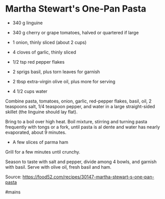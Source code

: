 # Martha Stewart's One-Pan Pasta

- 340 g linguine
- 340 g cherry or grape tomatoes, halved or quartered if large
- 1 onion, thinly sliced (about 2 cups)
- 4 cloves of garlic, thinly sliced
- 1/2 tsp red pepper flakes
- 2 sprigs basil, plus torn leaves for garnish
- 2	tbsp extra-virgin olive oil, plus more for serving

- 4 1/2 cups water

Combine pasta, tomatoes, onion, garlic, red-pepper flakes, basil, oil, 2 teaspoons salt, 1/4 teaspoon pepper, and water in a large straight-sided skillet (the linguine should lay flat).

Bring to a boil over high heat. Boil mixture, stirring and turning pasta frequently with tongs or a fork, until pasta is al dente and water has nearly evaporated, about 9 minutes.

- A few slices of parma ham

Grill for a few minutes until crunchy.

Season to taste with salt and pepper, divide among 4 bowls, and garnish with basil. Serve with olive oil, fresh basil and ham.

Source: https://food52.com/recipes/30147-martha-stewart-s-one-pan-pasta

#mains

